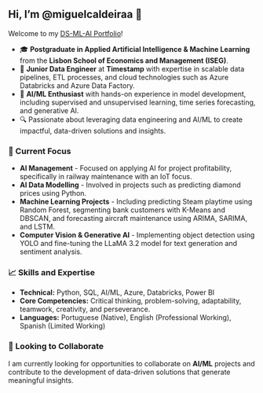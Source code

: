## Hi, I’m @miguelcaldeiraa 👋
Welcome to my [DS-ML-AI Portfolio](https://github.com/miguelcaldeiraa/DS-ML-AI-Portefolio)!

- 🎓 **Postgraduate in Applied Artificial Intelligence & Machine Learning** from the **Lisbon School of Economics and Management (ISEG)**.
- 💼 **Junior Data Engineer** at **Timestamp** with expertise in scalable data pipelines, ETL processes, and cloud technologies such as Azure Databricks and Azure Data Factory.
- 🧠 **AI/ML Enthusiast** with hands-on experience in model development, including supervised and unsupervised learning, time series forecasting, and generative AI.
- 🔍 Passionate about leveraging data engineering and AI/ML to create impactful, data-driven solutions and insights.

### 🚀 Current Focus
- **AI Management** - Focused on applying AI for project profitability, specifically in railway maintenance with an IoT focus.
- **AI Data Modelling** - Involved in projects such as predicting diamond prices using Python.
- **Machine Learning Projects** - Including predicting Steam playtime using Random Forest, segmenting bank customers with K-Means and DBSCAN, and forecasting aircraft maintenance using ARIMA, SARIMA, and LSTM.
- **Computer Vision & Generative AI** - Implementing object detection using YOLO and fine-tuning the LLaMA 3.2 model for text generation and sentiment analysis.

### 📈 Skills and Expertise
- **Technical:** Python, SQL, AI/ML, Azure, Databricks, Power BI
- **Core Competencies:** Critical thinking, problem-solving, adaptability, teamwork, creativity, and perseverance.
- **Languages:** Portuguese (Native), English (Professional Working), Spanish (Limited Working)

### 🌱 Looking to Collaborate
I am currently looking for opportunities to collaborate on **AI/ML** projects and contribute to the development of data-driven solutions that generate meaningful insights.

<!---
miguelcaldeiraa/miguelcaldeiraa is a ✨ special ✨ repository because its `README.md` (this file) appears on your GitHub profile.
You can click the Preview link to take a look at your changes.
--->
